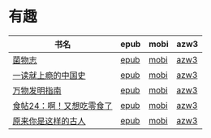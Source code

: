 # 有趣

| 书名 | epub | mobi | azw3 |
| --- | --- | --- | --- |
| [菌物志](http://ct.dalanmei.com/f/31084289-570107631-021e1a) | [epub](http://ct.dalanmei.com/f/31084289-570107631-021e1a) | [mobi](http://ct.dalanmei.com/f/31084289-570256791-013765) | [azw3](http://ct.dalanmei.com/f/31084289-571415271-a30ee0) |
| [一读就上瘾的中国史](http://ct.dalanmei.com/f/31084289-571729340-b164d4) | [epub](http://ct.dalanmei.com/f/31084289-571729340-b164d4) | [mobi](http://ct.dalanmei.com/f/31084289-572080899-1c23ab) | [azw3](http://ct.dalanmei.com/f/31084289-572108825-d2418d) |
| [万物发明指南](http://ct.dalanmei.com/f/31084289-571711651-220472) | [epub](http://ct.dalanmei.com/f/31084289-571711651-220472) | [mobi](http://ct.dalanmei.com/f/31084289-572114715-80ccda) | [azw3](http://ct.dalanmei.com/f/31084289-572133582-81157f) |
| [食帖24：啊！又想吃零食了](http://ct.dalanmei.com/f/31084289-571541798-5963d5) | [epub](http://ct.dalanmei.com/f/31084289-571541798-5963d5) | [mobi](http://ct.dalanmei.com/f/31084289-571810820-f22167) | [azw3](http://ct.dalanmei.com/f/31084289-572196374-d12446) |
| [原来你是这样的古人](http://ct.dalanmei.com/f/31084289-571555502-21eb4a) | [epub](http://ct.dalanmei.com/f/31084289-571555502-21eb4a) | [mobi](http://ct.dalanmei.com/f/31084289-571906692-f0c549) | [azw3](http://ct.dalanmei.com/f/31084289-572202994-971ae9) |
